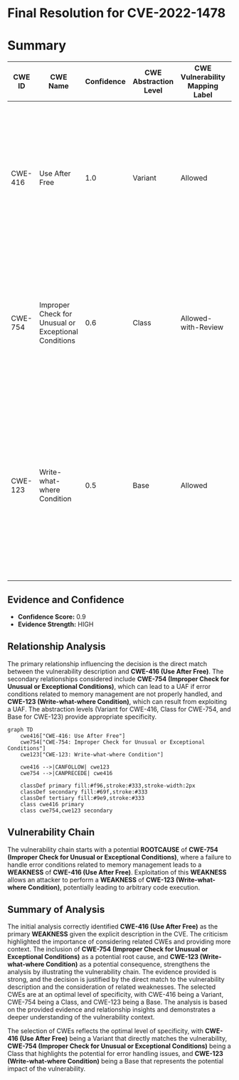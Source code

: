 # Final Resolution for CVE-2022-1478

# Summary
| CWE ID | CWE Name | Confidence | CWE Abstraction Level | CWE Vulnerability Mapping Label | CWE-Vulnerability Mapping Notes |
|---|---|---|---|---|---|
| CWE-416 | Use After Free | 1.0 | Variant | Allowed | Primary CWE: The vulnerability aligns directly with the CWE description of reusing memory after it has been freed. The description explicitly states "Use after free" as the root cause.|
| CWE-754 | Improper Check for Unusual or Exceptional Conditions | 0.6 | Class | Allowed-with-Review | Secondary Candidate: A use-after-free can occur if a developer fails to adequately handle an unusual or exceptional condition related to memory management. |
| CWE-123 | Write-what-where Condition | 0.5 | Base | Allowed | Secondary Candidate: An attacker who can trigger a use-after-free condition might then be able to control the content written to the memory location when it's reallocated, leading to a write-what-where condition. |

## Evidence and Confidence

*   **Confidence Score:** 0.9
*   **Evidence Strength:** HIGH

## Relationship Analysis
The primary relationship influencing the decision is the direct match between the vulnerability description and **CWE-416 (Use After Free)**. The secondary relationships considered include **CWE-754 (Improper Check for Unusual or Exceptional Conditions)**, which can lead to a UAF if error conditions related to memory management are not properly handled, and **CWE-123 (Write-what-where Condition)**, which can result from exploiting a UAF. The abstraction levels (Variant for CWE-416, Class for CWE-754, and Base for CWE-123) provide appropriate specificity.

```mermaid
graph TD
    cwe416["CWE-416: Use After Free"]
    cwe754["CWE-754: Improper Check for Unusual or Exceptional Conditions"]
    cwe123["CWE-123: Write-what-where Condition"]
    
    cwe416 -->|CANFOLLOW| cwe123
    cwe754 -->|CANPRECEDE| cwe416
    
    classDef primary fill:#f96,stroke:#333,stroke-width:2px
    classDef secondary fill:#69f,stroke:#333
    classDef tertiary fill:#9e9,stroke:#333
    class cwe416 primary
    class cwe754,cwe123 secondary
```

## Vulnerability Chain
The vulnerability chain starts with a potential **ROOTCAUSE** of **CWE-754 (Improper Check for Unusual or Exceptional Conditions)**, where a failure to handle error conditions related to memory management leads to a **WEAKNESS** of **CWE-416 (Use After Free)**. Exploitation of this **WEAKNESS** allows an attacker to perform a **WEAKNESS** of **CWE-123 (Write-what-where Condition)**, potentially leading to arbitrary code execution.

## Summary of Analysis
The initial analysis correctly identified **CWE-416 (Use After Free)** as the primary **WEAKNESS** given the explicit description in the CVE. The criticism highlighted the importance of considering related CWEs and providing more context. The inclusion of **CWE-754 (Improper Check for Unusual or Exceptional Conditions)** as a potential root cause, and **CWE-123 (Write-what-where Condition)** as a potential consequence, strengthens the analysis by illustrating the vulnerability chain. The evidence provided is strong, and the decision is justified by the direct match to the vulnerability description and the consideration of related weaknesses. The selected CWEs are at an optimal level of specificity, with CWE-416 being a Variant, CWE-754 being a Class, and CWE-123 being a Base. The analysis is based on the provided evidence and relationship insights and demonstrates a deeper understanding of the vulnerability context.

The selection of CWEs reflects the optimal level of specificity, with **CWE-416 (Use After Free)** being a Variant that directly matches the vulnerability, **CWE-754 (Improper Check for Unusual or Exceptional Conditions)** being a Class that highlights the potential for error handling issues, and **CWE-123 (Write-what-where Condition)** being a Base that represents the potential impact of the vulnerability.